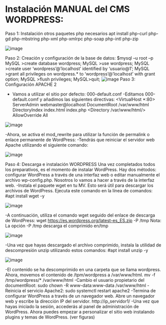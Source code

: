 # Instalación MANUAL del CMS WORDPRESS:
Paso 1: Instalación otros paquetes php necesarios
apt install php-curl php-gd php-mbstring php-xml php-xmlrpc php-soap php-intl php-zip

![image](https://github.com/vNoxpe/actividad13_wordpress/assets/144890599/34ddc99a-4aa9-43fe-bf3e-c13c2624dec3)

Paso 2: Creación y configuración de la base de datos:
$mysql –u root –p
MySQL >create database wordpress;
MySQL >use wordpress;
MySQL >create user ‘wordpress’@’localhost’ identified by ‘usuario@1’;
MySQL >grant all privileges on wordpress.* to ‘wordpress’@’localhost’ with grant option;
MySQL >flush privileges;
MySQL>quit;
![image](https://github.com/vNoxpe/actividad13_wordpress/assets/144890599/8986ce31-4401-43d8-9685-de1d65ccc871)
Paso 3: Configuración APACHE 2
- Vamos a utilizar el sitio por defecto: 000-default.conf
-Editamos 000-default.comf y añadimos las siguientes directivas:
<VirtualHost *:80>
 ServerAdmin webmaster@localhost
 DocumentRoot /var/www/html
 DirectoryIndex index.html index.php
 <Directory /var/www/html/>
 AllowOverride All
 </Directory>
</VirtualHost>

![image](https://github.com/vNoxpe/actividad13_wordpress/assets/144890599/696ad9a2-2923-4709-807d-aae611708c5e)

-Ahora, se activa el mod_rewrite para utilizar la función de permalink o enlace permanente de WordPress:
-Tendrás que reiniciar el servidor web Apache utilizando el siguiente comando:

![image](https://github.com/vNoxpe/actividad13_wordpress/assets/144890599/451c88f9-0492-4cfa-8cbf-5e763e039322)

Paso 4: Descarga e instalación WORDPRESS
Una vez completados todos los preparativos, es el momento de instalar WordPress. Hay dos métodos: configurar WordPress a través de una
interfaz web o editar manualmente el archivo wp-config.php. Nosotros lo vamos a hacer a través de la interfaz web.
-Instala el paquete wget en tu MV. Esto será útil para descargar los archivos de WordPress. Ejecuta este comando en la línea de comandos:
#apt install wget -y

![image](https://github.com/vNoxpe/actividad13_wordpress/assets/144890599/44794136-b6d5-4df7-a016-e7e82a3bae6a)

-A continuación, utiliza el comando wget seguido del enlace de descarga de WordPress:
wget https://es.wordpress.org/latest-es_ES.zip -P /tmp
Nota: La opción -P /tmp descarga el comprimido en/tmp

![image](https://github.com/vNoxpe/actividad13_wordpress/assets/144890599/9249e278-b0ed-4454-b7ce-850385bde625)

-Una vez que hayas descargado el archivo comprimido, instala la utilidad de descompresión unzip utilizando estos comandos:
#apt install unzip -y

![image](https://github.com/vNoxpe/actividad13_wordpress/assets/144890599/641b5678-4f23-444f-b7e9-437a44431b3f)

-El contenido se ha descomprimido en una carpeta que se llama wordpress. Ahora, movemos el contenido de /tpm/wordpress a /var/www/html.
mv -f /tmp/wordpress/* /var/www/html
-Cambio el usuario propietario del documentRoot:
sudo chown -R www-data:www-data /var/www/html
-Reinicia el servicio Apache2:
sudo systemctl restart apache2
-Termina de configurar WordPress a través de un navegador web. Abre un navegador web y escribe la dirección IP del servidor.
http://ip_servidor1/
-Una vez que hayas iniciado la sesión, accederás al panel de administración de WordPress. Ahora puedes empezar a personalizar el sitio web
instalando plugins y temas de WordPress. (ver figuras)
